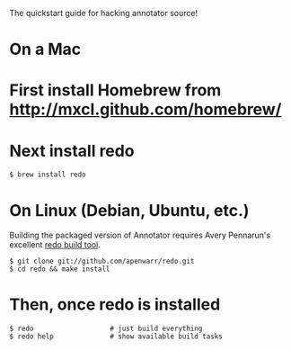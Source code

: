 The quickstart guide for hacking annotator source!

# On a Mac
# First install Homebrew from http://mxcl.github.com/homebrew/
# Next install redo
    $ brew install redo

# On Linux (Debian, Ubuntu, etc.)
Building the packaged version of Annotator requires Avery Pennarun's excellent [redo build tool](https://github.com/apenwarr/redo).

    $ git clone git://github.com/apenwarr/redo.git
    $ cd redo && make install
    
# Then, once redo is installed

    $ redo                   # just build everything
    $ redo help              # show available build tasks
